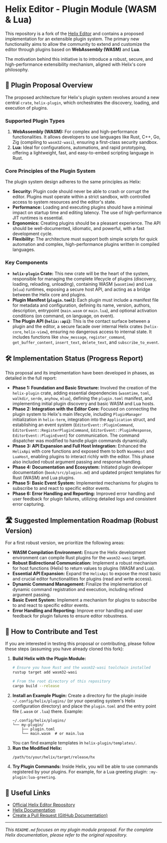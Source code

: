 # Helix Editor - Plugin Module (WASM & Lua)

This repository is a fork of the [Helix Editor](https://github.com/helix-editor/helix) and contains a proposed implementation for an extensible plugin system. The primary new functionality aims to allow the community to extend and customize the editor through plugins based on **WebAssembly (WASM)** and **Lua**.

The motivation behind this initiative is to introduce a robust, secure, and high-performance extensibility mechanism, aligned with Helix's core philosophy.

## 🚀 Plugin Proposal Overview

The proposed architecture for Helix's plugin system revolves around a new central `crate`, `helix-plugin`, which orchestrates the discovery, loading, and execution of plugins.

### Supported Plugin Types

1.  **WebAssembly (WASM):** For complex and high-performance functionalities. It allows developers to use languages like Rust, C++, Go, Zig (compiling to `wasm32-wasi`), ensuring a first-class security sandbox.
2.  **Lua:** Ideal for configurations, automations, and rapid prototyping, offering a lightweight, fast, and easy-to-embed scripting language in Rust.

### Core Principles of the Plugin System

The plugin system design adheres to the same principles as Helix:

* **Security:** Plugin code should never be able to crash or corrupt the editor. Plugins must operate within a strict sandbox, with controlled access to system resources and the editor's state.
* **Performance:** Loading and executing plugins should have a minimal impact on startup time and editing latency. The use of high-performance JIT runtimes is essential.
* **Ergonomics:** Creating plugins should be a pleasant experience. The API should be well-documented, idiomatic, and powerful, with a fast development cycle.
* **Flexibility:** The architecture must support both simple scripts for quick automation and complex, high-performance plugins written in compiled languages.

### Key Components

* **`helix-plugin` Crate:** This new crate will be the heart of the system, responsible for managing the complete lifecycle of plugins (discovery, loading, reloading, unloading), containing WASM (`wasmtime`) and Lua (`mlua`) runtimes, exposing a secure host API, and acting as a bridge between the Helix core and plugins.
* **Plugin Manifest (`plugin.toml`):** Each plugin must include a manifest file for metadata and configuration, defining its name, version, authors, description, entrypoint (`main.wasm` or `main.lua`), and optional activation conditions (on command, on language, on event).
* **The Plugin API (`helix::api`):** This is the contact surface between a plugin and the editor, a secure facade over internal Helix crates (`helix-core`, `helix-view`), ensuring no dangerous access to internal state. It includes functions like `show_message`, `register_command`, `get_buffer_content`, `insert_text`, `delete_text`, and `subscribe_to_event`.

## 🛠️ Implementation Status (Progress Report)

This proposal and its implementation have been developed in phases, as detailed in the full report:

* **Phase 1: Foundation and Basic Structure:** Involved the creation of the `helix-plugin` crate, adding essential dependencies (`wasmtime`, `toml`, `walkdir`, `serde`, `anyhow`, `mlua`), defining the `plugin.toml` manifest, and implementing initial plugin discovery and basic WASM and Lua hosts.
* **Phase 2: Integration with the Editor Core:** Focused on connecting the plugin system to Helix's main lifecycle, including `PluginManager` initialization in `helix-term`, integration into the `Application` struct, and establishing an event system (`EditorEvent::PluginCommand`, `EditorEvent::RegisterPluginCommand`, `EditorEvent::PluginResponse`, `EditorEvent::PluginEvent`) for communication. The command dispatcher was modified to handle plugin commands dynamically.
* **Phase 3: API Expansion and Full Host Integration:** Enhanced the `HelixApi` with core functions and exposed them to both `WasmHost` and `LuaHost`, enabling plugins to interact richly with the editor. This phase also included robust argument passing and response handling.
* **Phase 4: Documentation and Ecosystem:** Initiated plugin developer documentation (`book/src/plugins.md`) and updated project templates for Rust (WASM) and Lua plugins.
* **Phase 5: Basic Event System:** Implemented mechanisms for plugins to subscribe to and react to specific editor events.
* **Phase 6: Error Handling and Reporting:** Improved error handling and user feedback for plugin failures, utilizing detailed logs and consistent error capturing.

## 🛣️ Suggested Implementation Roadmap (Robust Version)

For a first robust version, we prioritize the following areas:

* **WASM Compilation Environment:** Ensure the Helix development environment can compile Rust plugins for the `wasm32-wasi` target.
* **Robust Bidirectional Communication:** Implement a robust mechanism for host functions (Helix) to return values to plugins (WASM and Lua).
* **Essential API Expansion:** Expand the `HelixApi` to expose the most basic and crucial editor functionalities for plugins (read and write access).
* **Dynamic Command Management:** Finalize the implementation of dynamic command registration and execution, including refined argument passing.
* **Basic Event System:** Implement a mechanism for plugins to subscribe to and react to specific editor events.
* **Error Handling and Reporting:** Improve error handling and user feedback for plugin failures to ensure editor robustness.

## 🤝 How to Contribute and Test

If you are interested in testing this proposal or contributing, please follow these steps (assuming you have already cloned this fork):

1.  **Build Helix with the Plugin Module:**
    ```bash
    # Ensure you have Rust and the wasm32-wasi toolchain installed
    rustup target add wasm32-wasi
    
    # From the root directory of this repository
    cargo build --release
    ```
2.  **Install an Example Plugin:**
    Create a directory for the plugin inside `~/.config/helix/plugins/` (or your operating system's Helix configuration directory) and place the `plugin.toml` and the entry point file (`.wasm` or `.lua`) there.
    Example:
    ```
    ~/.config/helix/plugins/
    └── my-plugin/
        ├── plugin.toml
        └── main.wasm  # or main.lua
    ```
    You can find example templates in `helix-plugin/templates/`.
3.  **Run the Modified Helix:**
    ```bash
    /path/to/your/helix/target/release/hx
    ```
4.  **Try Plugin Commands:**
    Inside Helix, you will be able to use commands registered by your plugins. For example, for a Lua greeting plugin: `:my-plugin:lua-greeting`.

## 🔗 Useful Links

* [Official Helix Editor Repository](https://github.com/helix-editor/helix)
* [Helix Documentation](https://docs.helix-editor.com/)
* [Create a Pull Request (GitHub Documentation)](https://docs.github.com/en/pull-requests/collaborating-with-pull-requests/proposing-changes-with-pull-requests/creating-a-pull-request)

---
*This `README.md` focuses on my plugin module proposal. For the complete Helix documentation, please refer to the original repository.*
